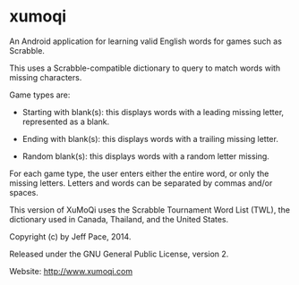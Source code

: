 xumoqi
======

An Android application for learning valid English words for games such as Scrabble.

This uses a Scrabble-compatible dictionary to query to match words with missing
characters.
 
Game types are:

 * Starting with blank(s): this displays words with a leading missing letter,
   represented as a blank.

 * Ending with blank(s): this displays words with a trailing missing letter.

 * Random blank(s): this displays words with a random letter missing.

For each game type, the user enters either the entire word, or only the missing letters.
Letters and words can be separated by commas and/or spaces.

This version of XuMoQi uses the Scrabble Tournament Word List (TWL), the dictionary used in Canada,
Thailand, and the United States.

Copyright (c) by Jeff Pace, 2014.

Released under the GNU General Public License, version 2.

Website: http://www.xumoqi.com
